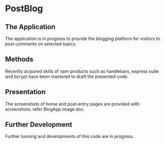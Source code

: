 # PostBlog



## The Application

The application is in progress to provide the blogging platform for visitors to post comments on selected topics.



## Methods

Recently acquired skills of npm products such as handlebars, express suite and bcrypt have been mastered to draft the presented code.



## Presentation

The screenshots of home and post-entry pages are provided with screenshots: refer BlogApp image.doc.



## Further Development

Further tunning and developments of this code are in progress.

